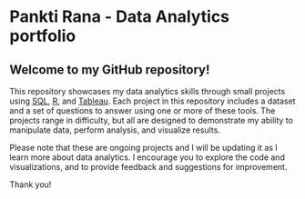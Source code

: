 # Pankti Rana - Data Analytics portfolio

## Welcome to my GitHub repository!

This repository showcases my data analytics skills through small projects using [SQL](https://github.com/panktir/Data-Analytics/tree/main/SQL), [R](https://github.com/panktir/Data-Analytics/tree/main/R), and [Tableau](https://github.com/panktir/Data-Analytics/tree/main/Tableau). Each project in this repository includes a dataset and a set of questions to answer using one or more of these tools. The projects range in difficulty, but all are designed to demonstrate my ability to manipulate data, perform analysis, and visualize results.

Please note that these are ongoing projects and I will be updating it as I learn more about data analytics. I encourage you to explore the code and visualizations, and to provide feedback and suggestions for improvement. 

Thank you!
